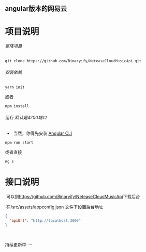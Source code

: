 ## angular版本的网易云 

# 项目说明

###### 克隆项目

```
git clone https://github.com/Binaryify/NeteaseCloudMusicApi.git
```

###### 安装依赖

```
yarn init
```

或者

```
npm install
```

###### 运行  默认是4200端口  

- ​		当然，你得先安装 [Angular CLI](<https://angular.cn/guide/setup-local>) 

```
npm run start
```

或者直接

```
ng s
```



# 接口说明

​	可以到<https://github.com/Binaryify/NeteaseCloudMusicApi>下载后台

​	在/src/assets/appconfig.json 文件下设置后台地址

```json
{
  "apiUrl": "http://localhost:3000"
}

```

​	

持续更新中·····

